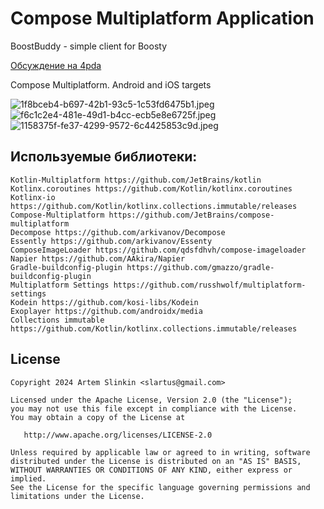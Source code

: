 # Compose Multiplatform Application

BoostBuddy - simple client for Boosty

[Обсуждение на 4pda](https://4pda.to/forum/index.php?showtopic=1085976)

Compose Multiplatform. Android and iOS targets

![1f8bceb4-b697-42b1-93c5-1c53fd6475b1.jpeg](images%2F1f8bceb4-b697-42b1-93c5-1c53fd6475b1.jpeg)
![f6c1c2e4-481e-49d1-b4cc-ecb5e8e6725f.jpeg](images%2Ff6c1c2e4-481e-49d1-b4cc-ecb5e8e6725f.jpeg)
![1158375f-fe37-4299-9572-6c4425853c9d.jpeg](images%2F1158375f-fe37-4299-9572-6c4425853c9d.jpeg)

Используемые библиотеки:
------
    Kotlin-Multiplatform https://github.com/JetBrains/kotlin
    Kotlinx.coroutines https://github.com/Kotlin/kotlinx.coroutines
    Kotlinx-io https://github.com/Kotlin/kotlinx.collections.immutable/releases
    Compose-Multiplatform https://github.com/JetBrains/compose-multiplatform
    Decompose https://github.com/arkivanov/Decompose
    Essently https://github.com/arkivanov/Essenty
    ComposeImageLoader https://github.com/qdsfdhvh/compose-imageloader
    Napier https://github.com/AAkira/Napier
    Gradle-buildconfig-plugin https://github.com/gmazzo/gradle-buildconfig-plugin
    Multiplatform Settings https://github.com/russhwolf/multiplatform-settings
    Kodein https://github.com/kosi-libs/Kodein
    Exoplayer https://github.com/androidx/media
    Collections immutable https://github.com/Kotlin/kotlinx.collections.immutable/releases
License
-------

    Copyright 2024 Artem Slinkin <slartus@gmail.com>
    
    Licensed under the Apache License, Version 2.0 (the "License");
    you may not use this file except in compliance with the License.
    You may obtain a copy of the License at

       http://www.apache.org/licenses/LICENSE-2.0

    Unless required by applicable law or agreed to in writing, software
    distributed under the License is distributed on an "AS IS" BASIS,
    WITHOUT WARRANTIES OR CONDITIONS OF ANY KIND, either express or implied.
    See the License for the specific language governing permissions and
    limitations under the License.